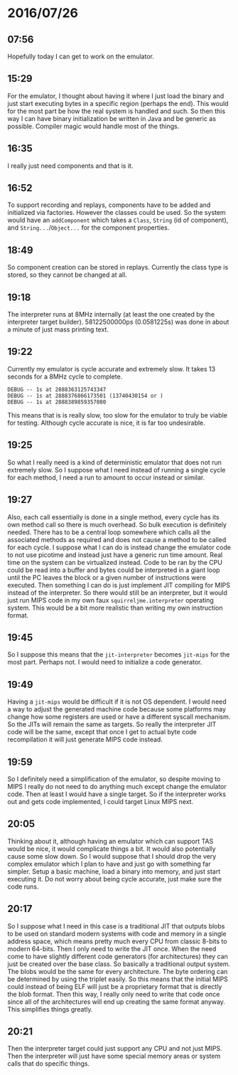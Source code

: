 # 2016/07/26

## 07:56

Hopefully today I can get to work on the emulator.

## 15:29

For the emulator, I thought about having it where I just load the binary and
just start executing bytes in a specific region (perhaps the end). This would
for the most part be how the real system is handled and such. So then this
way I can have binary initialization be written in Java and be generic as
possible. Compiler magic would handle most of the things.

## 16:35

I really just need components and that is it.

## 16:52

To support recording and replays, components have to be added and initialized
via factories. However the classes could be used. So the system would have an
`addComponent` which takes a `Class`, `String` (id of component), and
`String...`/`Object...` for the component properties.

## 18:49

So component creation can be stored in replays. Currently the class type is
stored, so they cannot be changed at all.

## 19:18

The interpreter runs at 8MHz internally (at least the one created by the
interpreter target builder). 58122500000ps (0.0581225s) was done in about a
minute of just mass printing text.

## 19:22

Currently my emulator is cycle accurate and extremely slow. It takes 13 seconds
for a 8MHz cycle to complete.

	DEBUG -- 1s at 2888363125743347
	DEBUG -- 1s at 2888376866173501 (13740430154 or )
	DEBUG -- 1s at 2888389859357080

This means that is is really slow, too slow for the emulator to truly be
viable for testing. Although cycle accurate is nice, it is far too
undesirable.

## 19:25

So what I really need is a kind of deterministic emulator that does not
run extremely slow. So I suppose what I need instead of running a single
cycle for each method, I need a run to amount to occur instead or similar.

## 19:27

Also, each call essentially is done in a single method, every cycle has its
own method call so there is much overhead. So bulk execution is definitely
needed. There has to be a central loop somewhere which calls all the
associated methods as required and does not cause a method to be called for
each cycle. I suppose what I can do is instead change the emulator code to
not use picotime and instead just have a generic run time amount. Real time
on the system can be virtualized instead. Code to be ran by the CPU could be
read into a buffer and bytes could be interpreted in a giant loop until the
PC leaves the block or a given number of instructions were executed. Then
something I can do is just implement JIT compiling for MIPS instead of the
interpreter. So there would still be an interpreter, but it would just run
MIPS code in my own faux `squirreljme.interpreter` operating system. This would
be a bit more realistic than writing my own instruction format.

## 19:45

So I suppose this means that the `jit-interpreter` becomes `jit-mips` for the
most part. Perhaps not. I would need to initialize a code generator.

## 19:49

Having a `jit-mips` would be difficult if it is not OS dependent. I would need
a way to adjust the generated machine code because some platforms may change
how some registers are used or have a different syscall mechanism. So the JITs
will remain the same as targets. So really the interpreter JIT code will be
the same, except that once I get to actual byte code recompilation it will just
generate MIPS code instead.

## 19:59

So I definitely need a simplification of the emulator, so despite moving to
MIPS I really do not need to do anything much except change the emulator code.
Then at least I would have a single target. So if the interpreter works out
and gets code implemented, I could target Linux MIPS next.

## 20:05

Thinking about it, although having an emulator which can support TAS would be
nice, it would complicate things a bit. It would also potentially cause some
slow down. So I would suppose that I should drop the very complex emulator
which I plan to have and just go with something far simpler. Setup a basic
machine, load a binary into memory, and just start executing it. Do not worry
about being cycle accurate, just make sure the code runs.

## 20:17

So I suppose what I need in this case is a traditional JIT that outputs blobs
to be used on standard modern systems with code and memory in a single address
space, which means pretty much every CPU from classic 8-bits to modern 64-bits.
Then I only need to write the JIT once. When the need come to have slightly
different code generators (for architectures) they can just be created over the
base class. So basically a traditional output system. The blobs would
be the same for every architecture. The byte ordering can be determined by
using the triplet easily. So this means that the initial MIPS could instead of
being ELF will just be a proprietary format that is directly the blob format.
Then this way, I really only need to write that code once since all of the
architectures will end up creating the same format anyway. This simplifies
things greatly.

## 20:21

Then the interpreter target could just support any CPU and not just MIPS. Then
the interpreter will just have some special memory areas or system calls that
do specific things.

